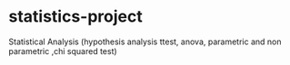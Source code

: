 # statistics-project
Statistical Analysis (hypothesis analysis ttest, anova, parametric and non parametric ,chi squared test)
